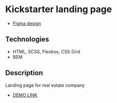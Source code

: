 # Kickstarter landing page

- [Figma design](https://www.figma.com/file/5jdcVOv7NiA0l0HGfqEyHC/%E2%84%9611-(kickstarter)-(Copy)?node-id=0%3A1)

## Technologies
- HTML, SCSS, Flexbox, CSS Grid
- BEM

## Description
Landing page for real estate company

- [DEMO LINK](https://SerhiiKirik.github.io/Kickstarter/)
